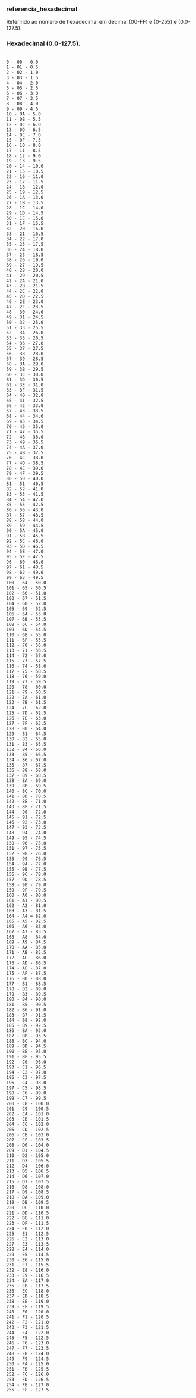 ### referencia_hexadecimal
Referindo ao número de hexadecimal em decimal (00-FF) e (0-255) e (0.0-127.5).
### Hexadecimal (0.0-127.5).
<pre>
  <code>
0 - 00 - 0.0
1 - 01 - 0.5
2 - 02 - 1.0
3 - 03 - 1.5
4 - 04 - 2.0
5 - 05 - 2.5
6 - 06 - 3.0
7 - 07 - 3.5
8 - 08 - 4.0
9 - 09 - 4.5
10 - 0A - 5.0
11 - 0B - 5.5
12 - 0C - 6.0
13 - 0D - 6.5
14 - 0E - 7.0
15 - 0F - 7.5
16 - 10 - 8.0
17 - 11 - 8.5
18 - 12 - 9.0
19 - 13 - 9.5
20 - 14 - 10.0
21 - 15 - 10.5
22 - 16 - 11.0
23 - 17 - 11.5
24 - 18 - 12.0
25 - 19 - 12.5
26 - 1A - 13.0
27 - 1B - 13.5
28 - 1C - 14.0
29 - 1D - 14.5
30 - 1E - 15.0
31 - 1F - 15.5
32 - 20 - 16.0
33 - 21 - 16.5
34 - 22 - 17.0
35 - 23 - 17.5
36 - 24 - 18.0
37 - 25 - 18.5
38 - 26 - 19.0
39 - 27 - 19.5
40 - 28 - 20.0
41 - 29 - 20.5
42 - 2A - 21.0
43 - 2B - 21.5
44 - 2C - 22.0
45 - 2D - 22.5
46 - 2E - 23.0
47 - 2F - 23.5
48 - 30 - 24.0
49 - 31 - 24.5
50 - 32 - 25.0
51 - 33 - 25.5
52 - 34 - 26.0
53 - 35 - 26.5
54 - 36 - 27.0
55 - 37 - 27.5
56 - 38 - 28.0
57 - 39 - 28.5
58 - 3A - 29.0
59 - 3B - 29.5
60 - 3C - 30.0
61 - 3D - 30.5
62 - 3E - 31.0
63 - 3F - 31.5
64 - 40 - 32.0
65 - 41 - 32.5
66 - 42 - 33.0
67 - 43 - 33.5
68 - 44 - 34.0
69 - 45 - 34.5
70 - 46 - 35.0
71 - 47 - 35.5
72 - 48 - 36.0
73 - 49 - 36.5
74 - 4A - 37.0
75 - 4B - 37.5
76 - 4C - 38.0
77 - 4D - 38.5
78 - 4E - 39.0
79 - 4F - 39.5
80 - 50 - 40.0
81 - 51 - 40.5
82 - 52 - 41.0
83 - 53 - 41.5
84 - 54 - 42.0
85 - 55 - 42.5
86 - 56 - 43.0
87 - 57 - 43.5
88 - 58 - 44.0
89 - 59 - 44.5
90 - 5A - 45.0
91 - 5B - 45.5
92 - 5C - 46.0
93 - 5D - 46.5
94 - 5E - 47.0
95 - 5F - 47.5
96 - 60 - 48.0
97 - 61 - 48.5
98 - 62 - 49.0
99 - 63 - 49.5
100 - 64 - 50.0
101 - 65 - 50.5
102 - 66 - 51.0
103 - 67 - 51.5
104 - 68 - 52.0
105 - 69 - 52.5
106 - 6A - 53.0
107 - 6B - 53.5
108 - 6C - 54.0
109 - 6D - 54.5
110 - 6E - 55.0
111 - 6F - 55.5
112 - 70 - 56.0 
113 - 71 - 56.5
114 - 72 - 57.0
115 - 73 - 57.5
116 - 74 - 58.0
117 - 75 - 58.5
118 - 76 - 59.0
119 - 77 - 59.5
120 - 78 - 60.0
121 - 79 - 60.5
122 - 7A - 61.0
123 - 7B - 61.5
124 - 7C - 62.0
125 - 7D - 62.5
126 - 7E - 63.0
127 - 7F - 63.5
128 - 80 - 64.0
129 - 81 - 64.5
130 - 82 - 65.0
131 - 83 - 65.5
132 - 84 - 66.0
133 - 85 - 66.5
134 - 86 - 67.0
135 - 87 - 67.5
136 - 88 - 68.0
137 - 89 - 68.5
138 - 8A - 69.0
139 - 8B - 69.5
140 - 8C - 70.0
141 - 8D - 70.5
142 - 8E - 71.0
143 - 8F - 71.5
144 - 90 - 72.0
145 - 91 - 72.5
146 - 92 - 73.0
147 - 93 - 73.5
148 - 94 - 74.0
149 - 95 - 74.5
150 - 96 - 75.0
151 - 97 - 75.5
152 - 98 - 76.0
153 - 99 - 76.5
154 - 9A - 77.0 
155 - 9B - 77.5
156 - 9C - 78.0
157 - 9D - 78.5
158 - 9E - 79.0
159 - 9F - 79.5
160 - A0 - 80.0
161 - A1 - 80.5
162 - A2 - 81.0
163 - A3 - 81.5
164 - A4 = 82.0
165 - A5 - 82.5
166 - A6 - 83.0
167 - A7 - 83.5
168 - A8 - 84.0
169 - A9 - 84.5
170 - AA - 85.0
171 - AB - 85.5
172 - AC - 86.0
173 - AD - 86.5
174 - AE - 87.0
175 - AF - 87.5
176 - B0 - 88.0
177 - B1 - 88.5
178 - B2 - 89.0
179 - B3 - 89.5
180 - B4 - 90.0
181 - B5 - 90.5
182 - B6 - 91.0
183 - B7 - 91.5
184 - B8 - 92.0
185 - B9 - 92.5
186 - BA - 93.0
187 - BB - 93.5
188 - BC - 94.0
189 - BD - 94.5
190 - BE - 95.0
191 - BF - 95.5
192 - C0 - 96.0
193 - C1 - 96.5
194 - C2 - 97.0
195 - C3 - 97.5
196 - C4 - 98.0
197 - C5 - 98.5
198 - C6 - 99.0
199 - C7 - 99.5
200 - C8 - 100.0
201 - C9 - 100.5
202 - CA - 101.0
203 - CB - 101.5
204 - CC - 102.0
205 - CD - 102.5
206 - CE - 103.0
207 - CF - 103.5
208 - D0 - 104.0
209 - D1 - 104.5
210 - D2 - 105.0
211 - D3 - 105.5
212 - D4 - 106.0
213 - D5 - 106.5
214 - D6 - 107.0
215 - D7 - 107.5
216 - D8 - 108.0
217 - D9 - 108.5
218 - DA - 109.0
219 - DB - 109.5
220 - DC - 110.0
221 - DD - 110.5
222 - DE - 111.0
223 - DF - 111.5
224 - E0 - 112.0
225 - E1 - 112.5
226 - E2 - 113.0
227 - E3 - 113.5
228 - E4 - 114.0
229 - E5 - 114.5
230 - E6 - 115.0
231 - E7 - 115.5
232 - E8 - 116.0
233 - E9 - 116.5
234 - EA - 117.0
235 - EB - 117.5
236 - EC - 118.0
237 - ED - 118.5
238 - EE - 119.0
239 - EF - 119.5
240 - F0 - 120.0
241 - F1 - 120.5
242 - F2 - 121.0
243 - F3 - 121.5
244 - F4 - 122.0
245 - F5 - 122.5
246 - F6 - 123.0
247 - F7 - 123.5
248 - F8 - 124.0
249 - F9 - 124.5
250 - FA - 125.0
251 - FB - 125.5
252 - FC - 126.0
253 - FD - 126.5
254 - FE - 127.0
255 - FF - 127.5
  </code>
</pre>
